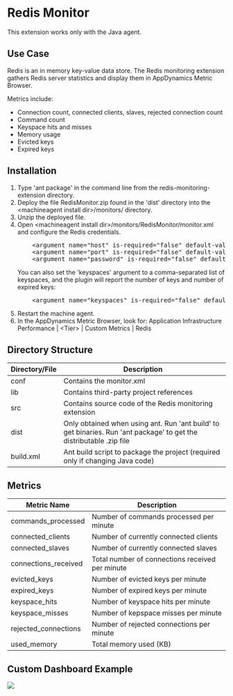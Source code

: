 Redis Monitor
============
This extension works only with the Java agent.

## Use Case

Redis is an in memory key-value data store. The Redis monitoring extension gathers Redis server statistics and display them in AppDynamics Metric Browser.

Metrics include:
- Connection count, connected clients, slaves, rejected connection count
- Command count
- Keyspace hits and misses
- Memory usage
- Evicted keys
- Expired keys

## Installation
<ol>
	<li>Type 'ant package' in the command line from the redis-monitoring-extension directory.
	</li>
	<li>Deploy the file RedisMonitor.zip found in the 'dist' directory into the &lt;machineagent install dir&gt;/monitors/ directory.
	</li>
	<li>Unzip the deployed file.
	</li>
	<li>Open &lt;machineagent install dir&gt;/monitors/RedisMonitor/monitor.xml and configure the Redis credentials.
<p></p>
<pre>
	&lt;argument name="host" is-required="false" default-value="localhost" /&gt;          
	&lt;argument name="port" is-required="false" default-value="6379" /&gt;
	&lt;argument name="password" is-required="false" default-value="" /&gt;
</pre>
 
You can also set the 'keyspaces' argument to a comma-separated list of keyspaces, and the plugin will report the number of keys and number of expired keys:
<p>
</p>
<pre>
	&lt;argument name="keyspaces" is-required="false" default-value="db0,db1" /&gt;
</pre>
        </li>	
	<li> Restart the machine agent.
	</li>
	<li>In the AppDynamics Metric Browser, look for: Application Infrastructure Performance | &lt;Tier&gt; | Custom Metrics | Redis
	</li>
</ol>

## Directory Structure

| Directory/File | Description |
|----------------|-------------|
|conf            | Contains the monitor.xml |
|lib             | Contains third-party project references |
|src             | Contains source code of the Redis monitoring extension |
|dist            | Only obtained when using ant. Run 'ant build' to get binaries. Run 'ant package' to get the distributable .zip file |
|build.xml       | Ant build script to package the project (required only if changing Java code) |

## Metrics

|Metric Name           | Description     |
|----------------------|-----------------|
|commands_processed    | Number of commands processed per minute |
|connected_clients     | Number of currently connected clients |
|connected_slaves      | Number of currently connected slaves |
|connections_received  | Total number of connections received per minute |
|evicted_keys          | Number of evicted keys per minute |
|expired_keys          | Number of expired keys per minute |
|keyspace_hits         | Number of keyspace hits per minute |
|keyspace_misses       | Number of kepspace misses per minute |
|rejected_connections  | Number of rejected connections per minute |
|used_memory           | Total memory used (KB) |

Custom Dashboard Example
------------------------
![](https://raw.github.com/Appdynamics/redis-monitoring-extension/master/RedisDashboard.PNG)
